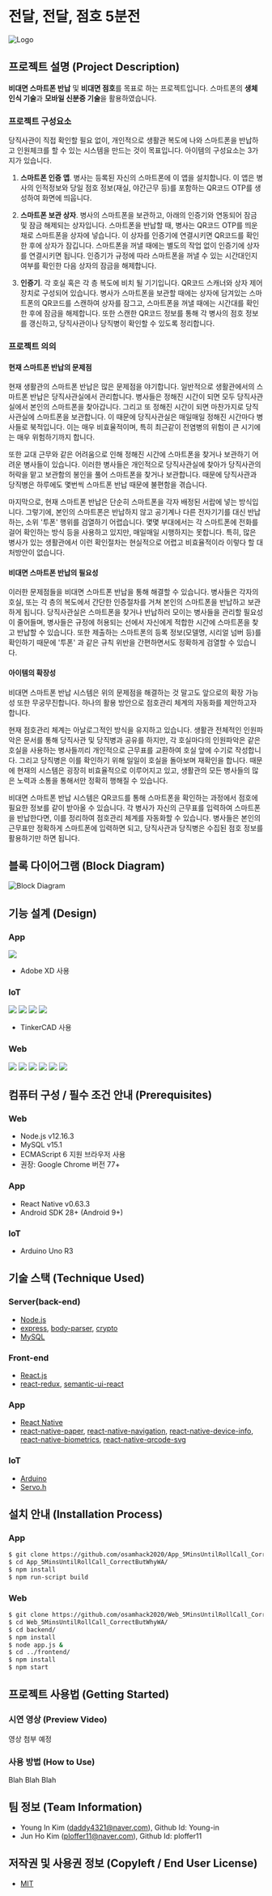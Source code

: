 # 전달, 전달, 점호 5분전
![Logo](./images/Banner.png)

## 프로젝트 설명 (Project Description)
**비대면 스마트폰 반납** 및 **비대면 점호**를 목표로 하는 프로젝트입니다. 스마트폰의 **생체인식 기술**과 **모바일 신분증 기술**을 활용하였습니다.

### 프로젝트 구성요소
당직사관이 직접 확인할 필요 없이, 개인적으로 생활관 복도에 나와 스마트폰을 반납하고 인원체크를 할 수 있는 시스템을 만드는 것이 목표입니다. 아이템의 구성요소는 3가지가 있습니다.

1. **스마트폰 인증 앱**. 병사는 등록된 자신의 스마트폰에 이 앱을 설치합니다. 이 앱은 병사의 인적정보와 당일 점호 정보(재실, 야간근무 등)를 포함하는 QR코드 OTP를 생성하여 화면에 띄웁니다.

2. **스마트폰 보관 상자**. 병사의 스마트폰을 보관하고, 아래의 인증기와 연동되어 잠금 및 잠금 해제되는 상자입니다. 스마트폰을 반납할 때, 병사는 QR코드 OTP를 띄운 채로 스마트폰을 상자에 넣습니다. 이 상자를 인증기에 연결시키면 QR코드를 확인한 후에 상자가 잠깁니다. 스마트폰을 꺼낼 때에는 별도의 작업 없이 인증기에 상자를 연결시키면 됩니다. 인증기가 규정에 따라 스마트폰을 꺼낼 수 있는 시간대인지 여부를 확인한 다음 상자의 잠금을 해제합니다.

3. **인증기**. 각 호실 혹은 각 층 복도에 비치 될 기기입니다. QR코드 스캐너와 상자 제어장치로 구성되어 있습니다. 병사가 스마트폰을 보관할 때에는 상자에 담겨있는 스마트폰의 QR코드를 스캔하여 상자를 잠그고, 스마트폰을 꺼낼 때에는 시간대를 확인한 후에 잠금을 해제합니다. 또한 스캔한 QR코드 정보를 통해 각 병사의 점호 정보를 갱신하고, 당직사관이나 당직병이 확인할 수 있도록 정리합니다.

### 프로젝트 의의
#### 현재 스마트폰 반납의 문제점
현재 생활관의 스마트폰 반납은 많은 문제점을 야기합니다. 일반적으로 생활관에서의 스마트폰 반납은 당직사관실에서 관리합니다. 병사들은 정해진 시간이 되면 모두 당직사관실에서 본인의 스마트폰을 찾아갑니다. 그리고 또 정해진 시간이 되면 마찬가지로 당직사관실에 스마트폰을 보관합니다. 이 때문에 당직사관실은 매일매일 정해진 시간마다 병사들로 북적입니다. 이는 매우 비효율적이며, 특히 최근같이 전염병의 위험이 큰 시기에는 매우 위험하기까지 합니다.

또한 교대 근무와 같은 어려움으로 인해 정해진 시간에 스마트폰을 찾거나 보관하기 어려운 병사들이 있습니다. 이러한 병사들은 개인적으로 당직사관실에 찾아가 당직사관의 허락을 맡고 보관함의 봉인을 풀어 스마트폰을 찾거나 보관합니다. 때문에 당직사관과 당직병은 하루에도 몇번씩 스마트폰 반납 때문에 불편함을 겪습니다.

마지막으로, 현재 스마트폰 반납은 단순히 스마트폰을 각자 배정된 서랍에 넣는 방식입니다. 그렇기에, 본인의 스마트폰은 반납하지 않고 공기계나 다른 전자기기를 대신 반납하는, 소위 '투폰' 행위를 검열하기 어렵습니다. 몇몇 부대에서는 각 스마트폰에 전화를 걸어 확인하는 방식 등을 사용하고 있지만, 매일매일 시행하지는 못합니다. 특히, 많은 병사가 있는 생활관에서 이런 확인절차는 현실적으로 어렵고 비효율적이라 이렇다 할 대처방안이 없습니다.

#### 비대면 스마트폰 반납의 필요성
이러한 문제점들을 비대면 스마트폰 반납을 통해 해결할 수 있습니다. 병사들은 각자의 호실, 또는 각 층의 복도에서 간단한 인증절차를 거쳐 본인의 스마트폰을 반납하고 보관하게 됩니다. 당직사관실은 스마트폰을 찾거나 반납하러 모이는 병사들을 관리할 필요성이 줄어들며, 병사들은 규정에 허용되는 선에서 자신에게 적합한 시간에 스마트폰을 찾고 반납할 수 있습니다. 또한 제출하는 스마트폰의 등록 정보(모델명, 시리얼 넘버 등)를 확인하기 때문에 '투폰' 과 같은 규칙 위반을 간편하면서도 정확하게 검열할 수 있습니다.

#### 아이템의 확장성
비대면 스마트폰 반납 시스템은 위의 문제점을 해결하는 것 말고도 앞으로의 확장 가능성 또한 무궁무진합니다. 하나의 활용 방안으로 점호관리 체계의 자동화를 제안하고자 합니다.

현재 점호관리 체계는 아날로그적인 방식을 유지하고 있습니다. 생활관 전체적인 인원파악은 문서를 통해 당직사관 및 당직병과 공유를 하지만, 각 호실마다의 인원파악은 같은 호실을 사용하는 병사들끼리 개인적으로 근무표를 교환하여 호실 앞에 수기로 작성합니다. 그리고 당직병은 이를 확인하기 위해 일일이 호실을 돌아보며 재확인을 합니다. 때문에 현재의 시스템은 굉장히 비효율적으로 이루어지고 있고, 생활관의 모든 병사들의 많은 노력과 소통을 통해서만 정확히 행해질 수 있습니다.

비대면 스마트폰 반납 시스템은 QR코드를 통해 스마트폰을 확인하는 과정에서 점호에 필요한 정보를 같이 받아올 수 있습니다. 각 병사가 자신의 근무표를 입력하여 스마트폰을 반납한다면, 이를 정리하여 점호관리 체계를 자동화할 수 있습니다. 병사들은 본인의 근무표만 정확하게 스마트폰에 입력하면 되고, 당직사관과 당직병은 수집된 점호 정보를 활용하기만 하면 됩니다.

## 블록 다이어그램 (Block Diagram)
![Block Diagram](./images/Block_Diagram.jpg)

## 기능 설계 (Design)
### App
![](./images/AppPreview.png)
- Adobe XD 사용

### IoT
![](./images/BoxUp.png)
![](./images/BoxDown.png)
![](./images/Device.png)
![](./images/DeviceWithBox.png)
- TinkerCAD 사용

### Web
![](./images/Web1.png)
![](./images/Web2.png)
![](./images/Web3.png)
![](./images/Web4.png)
![](./images/Web5.png)
![](./images/Web6.png)

## 컴퓨터 구성 / 필수 조건 안내 (Prerequisites)
### Web
- Node.js v12.16.3
- MySQL v15.1
- ECMAScript 6 지원 브라우저 사용
- 권장: Google Chrome 버전 77+

### App
- React Native v0.63.3
- Android SDK 28+ (Android 9+)

### IoT
- Arduino Uno R3

## 기술 스택 (Technique Used)
### Server(back-end)
 - [Node.js](https://nodejs.org/ko/)
 - [express](https://expressjs.com/ko/), [body-parser](https://www.npmjs.com/package/body-parser), [crypto](https://nodejs.org/api/crypto.html)
 - [MySQL](https://www.mysql.com/)
 
### Front-end
 - [React.js](https://reactjs.org/)
 - [react-redux](https://redux.js.org/basics/usage-with-react), [semantic-ui-react](https://react.semantic-ui.com/)

### App
 - [React Native](https://reactnative.dev/)
 - [react-native-paper](https://callstack.github.io/react-native-paper/), [react-native-navigation](https://reactnavigation.org/), [react-native-device-info](https://www.npmjs.com/package/react-native-device-info), [react-native-biometrics](https://www.npmjs.com/package/react-native-biometrics), [react-native-qrcode-svg](https://www.npmjs.com/package/react-native-qrcode-svg)

### IoT
 - [Arduino](https://www.arduino.cc/)
 - [Servo.h](https://www.arduino.cc/reference/en/libraries/servo/)

## 설치 안내 (Installation Process)
### App
```bash
$ git clone https://github.com/osamhack2020/App_5MinsUntilRollCall_CorrectButWhyWA.git
$ cd App_5MinsUntilRollCall_CorrectButWhyWA/
$ npm install
$ npm run-script build
```

### Web
```bash
$ git clone https://github.com/osamhack2020/Web_5MinsUntilRollCall_CorrectButWhyWA.git
$ cd Web_5MinsUntilRollCall_CorrectButWhyWA/
$ cd backend/
$ npm install
$ node app.js &
$ cd ../frontend/
$ npm install
$ npm start
```

## 프로젝트 사용법 (Getting Started)
### 시연 영상 (Preview Video)
영상 첨부 예정

### 사용 방법 (How to Use)
Blah Blah Blah
 
## 팀 정보 (Team Information)
- Young In Kim (daddy4321@naver.com), Github Id: Young-in
- Jun Ho Kim (ploffer11@naver.com), Github Id: ploffer11

## 저작권 및 사용권 정보 (Copyleft / End User License)
 * [MIT](https://github.com/osamhack2020/App_5MinsUntilRollCall_CorrectButWhyWA/blob/master/license.md)
